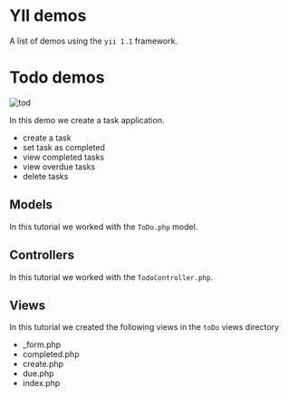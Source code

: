 # YII demos

A list of demos using the `yii 1.1` framework.

# Todo demos

![tod](https://yii.wftutorials.com/uploads/2020/06/vwja25.png)

In this demo we create a task application. 
* create a task
* set task as completed
* view completed tasks
* view overdue tasks
* delete tasks

## Models

In this tutorial we worked with the `ToDo.php` model.

## Controllers

In this tutorial we worked with the `TodoController.php`.

## Views

In this tutorial we created the following views in the `toDo` views directory
* _form.php
* completed.php
* create.php
* due.php
* index.php
